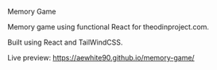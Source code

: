 Memory Game

Memory game using functional React for theodinproject.com.

Built using React and TailWindCSS.

Live preview: https://aewhite90.github.io/memory-game/
